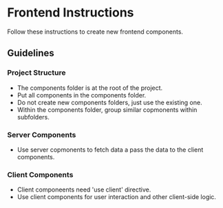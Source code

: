 # Frontend Instructions

Follow these instructions to create new frontend components.

## Guidelines

### Project Structure

- The components folder is at the root of the project.
- Put all components in the components folder.
- Do not create new components folders, just use the existing one.
- Within the components folder, group similar copmonents within subfolders.

### Server Components

- Use server copmonents to fetch data a pass the data to the client components.

### Client Components

- Client componeents need 'use client' directive.
- Use client components for user interaction and other client-side logic.